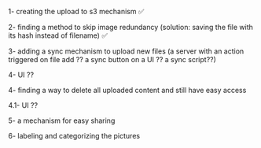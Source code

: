1- creating the upload to s3 mechanism ✅

2- finding a method to skip image redundancy (solution: saving the file with its hash instead of filename) ✅

3- adding a sync mechanism to upload new files (a server with an action triggered on file add ?? a sync button on a UI ?? a sync script??)

4- UI ??

4- finding a way to delete all uploaded content and still have easy access

4.1- UI ??

5- a mechanism for easy sharing

6- labeling and categorizing the pictures